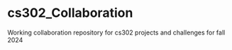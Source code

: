 # cs302_Collaboration
Working collaboration repository for cs302 projects and challenges for fall 2024

